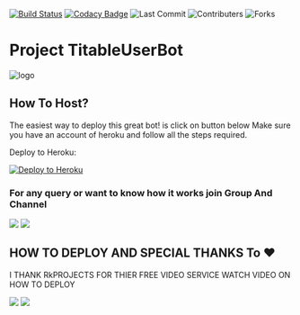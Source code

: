 [![Build Status](https://travis-ci.com/sahyam2019/oub-remix.svg?branch=sql-extended)](https://travis-ci.com/sahyam2019/oub-remix) [![Codacy Badge](https://app.codacy.com/project/badge/Grade/38fee611df7c4312be63a15cad64a50a)](https://www.codacy.com/manual/sahyam2019/oub-remix?utm_source=github.com&amp;utm_medium=referral&amp;utm_content=sahyam2019/oub-remix&amp;utm_campaign=Badge_Grade) ![Last Commit](https://img.shields.io/github/last-commit/sahyam2019/oub-remix) ![Contributers](https://img.shields.io/github/contributors/sahyam2019/oub-remix) ![Forks](https://img.shields.io/github/forks/Titable/TitableUserbot)     
# Project TitableUserBot 

![logo](https://telegra.ph/file/3ff9d3ae716af714d4939.jpg)




## How To Host?

The easiest way to deploy this great bot! is click on button below
Make sure you have an account of heroku and follow all the steps required.

Deploy to Heroku:
<p align="left"><a href="https://heroku.com/deploy?template=https://github.com/Titable/TitableUserbot/tree/sql-extended"> <img src="https://www.herokucdn.com/deploy/button.svg" alt="Deploy to Heroku" /></a></p>

### For any query or want to know how it works join Group And Channel 

<a href="https://t.me/Rkprojects"><img src="https://img.shields.io/badge/Join-Telegram%20Channel-red.svg?logo=Telegram"></a>
<a href="https://t.me/Lillybotchat"><img src="https://img.shields.io/badge/Join-Telegram%20Group-blue.svg?logo=telegram"></a>


## HOW TO DEPLOY AND SPECIAL THANKS To ♥️

I THANK RkPROJECTS FOR THIER FREE VIDEO SERVICE WATCH VIDEO ON HOW TO DEPLOY 

<a href="https://t.me/Rkprojects/17"><img src="https://img.shields.io/badge/How%20To-Deploy-red.svg?logo=Youtube"></a>
<a href="https://t.me/Rkprojects/17"><img src="https://img.shields.io/badge/Contact%20To-Supporter-red.svg?logo=Telegram"></a>





